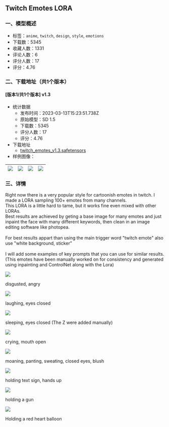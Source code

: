 ## Twitch Emotes LORA
### 一、模型概述

- 标签：`anime`, `twitch`, `design`, `style`, `emotions`
- 下载数：5345
- 收藏人数：1331
- 评论人数：6
- 评分人数：17
- 评分：4.76

### 二、下载地址（共1个版本）

#### [版本1/共1个版本] v1.3

- 统计数据
  - 发布时间：2023-03-13T15:23:51.738Z
  - 原始模型：SD 1.5
  - 下载数：5345
  - 评分人数：17
  - 评分：4.76
- 下载地址
  - [twitch_emotes_v1.3.safetensors](https://civitai.com/api/download/models/22445)
- 样例图像：

| <img src="https://image.civitai.com/xG1nkqKTMzGDvpLrqFT7WA/82ccacc9-4d38-4625-d11c-0d8521c34900/width=450/241442.jpeg" /> | <img src="https://image.civitai.com/xG1nkqKTMzGDvpLrqFT7WA/7ced791a-c327-4203-9f57-faf7f39f7b00/width=450/241460.jpeg" /> | <img src="https://image.civitai.com/xG1nkqKTMzGDvpLrqFT7WA/44a18e00-1c82-4ab8-62a8-e913a19b0200/width=450/241459.jpeg" /> | <img src="https://image.civitai.com/xG1nkqKTMzGDvpLrqFT7WA/130c997a-18bf-4598-865c-0355ef409500/width=450/241458.jpeg" /> |
| ---- | ---- | ---- | ---- |


### 三、详情
<p>Right now there is a very popular style for cartoonish emotes in twitch. I made a LORA sampling 100+ emotes from many channels.<br />This LORA is a little hard to tame, but it works fine even mixed with other LORAs. <br />Best results are achieved by geting a base image for many emotes and just inpaint the face with many different keywords, then clean in an image editing software like photopea.<br /><br />For best results appart than using the main trigger word "twitch emote" also use "white background, sticker"<br /><br />I will add some examples of key prompts that you can use for similar results. (This emotes have been manually worked on for consistency and generated using inpainting and ControlNet along with the Lora)<br /></p><img src="https://imagecache.civitai.com/xG1nkqKTMzGDvpLrqFT7WA/f0b5986a-9573-495d-9775-0949981ceb00/width=525/f0b5986a-9573-495d-9775-0949981ceb00" /><p>disgusted, angry<br /></p><img src="https://imagecache.civitai.com/xG1nkqKTMzGDvpLrqFT7WA/d5ad4d41-3b7f-4f33-9fc2-797bb1ca9e00/width=525/d5ad4d41-3b7f-4f33-9fc2-797bb1ca9e00" /><p>laughing, eyes closed</p><img src="https://imagecache.civitai.com/xG1nkqKTMzGDvpLrqFT7WA/7cbdd634-2848-410b-3915-98d50af3aa00/width=525/7cbdd634-2848-410b-3915-98d50af3aa00" /><p>sleeping, eyes closed (The Z were added manually)</p><img src="https://imagecache.civitai.com/xG1nkqKTMzGDvpLrqFT7WA/50eae708-9718-4a18-b1f6-ed6b0766e500/width=525/50eae708-9718-4a18-b1f6-ed6b0766e500" /><p>crying, mouth open</p><img src="https://imagecache.civitai.com/xG1nkqKTMzGDvpLrqFT7WA/d385b285-22a0-46bf-e671-e3c30acbeb00/width=525/d385b285-22a0-46bf-e671-e3c30acbeb00" /><p>moaning, panting, sweating, closed eyes, blush</p><img src="https://imagecache.civitai.com/xG1nkqKTMzGDvpLrqFT7WA/b1d4a568-f613-409f-40f9-c2a895de3d00/width=525/b1d4a568-f613-409f-40f9-c2a895de3d00" /><p>holding text sign, hands up</p><img src="https://imagecache.civitai.com/xG1nkqKTMzGDvpLrqFT7WA/82cbf89a-285d-467f-902c-a0f4c8849e00/width=525/82cbf89a-285d-467f-902c-a0f4c8849e00" /><p>holding a gun</p><img src="https://imagecache.civitai.com/xG1nkqKTMzGDvpLrqFT7WA/26d89301-cf9d-4be8-75b2-aee6d7917900/width=525/26d89301-cf9d-4be8-75b2-aee6d7917900" /><p>Holding a red heart balloon</p><p></p>